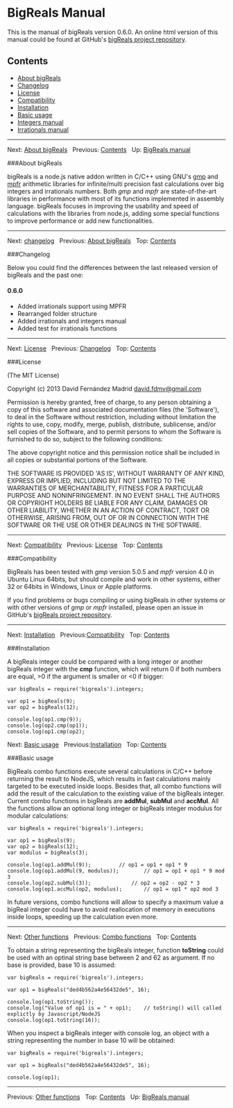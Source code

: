 # BigReals Manual

This is the manual of bigReals version 0.6.0. An online html version of this manual could be
found at GitHub's [bigReals project repository](https://github.com/dfmadrid/bigreals/doc/manual.md).

## <a name="contents">Contents</a>

*   [About bigReals](#about)
*   [Changelog](#changelog)
*   [License](#license)
*   [Compatibility](#compatibility)
*   [Installation](#installation)
*   [Basic usage](#basic)
*   [Integers manual](integers.md)
*   [Irrationals manual](irrationals.md)

***
Next: [About bigReals](#about)&nbsp;&nbsp;&nbsp;Previous: [Contents](#top)&nbsp;&nbsp;&nbsp;Up: [BigReals manual](manual.md)

###<a name="about">About bigReals</a>

bigReals is a node.js native addon written in C/C++ using GNU's [gmp](http://www.gmp.org) and [mpfr](http://www.mpfr.org) arithmetic
libraries for infinite/multi precision fast calculations over big integers and irrationals numbers. Both *gmp* and *mpfr* are state-of-the-art
libraries in performance with most of its functions implemented in assembly language. bigReals focuses in improving the usability and speed of
calculations with the libraries from node.js, adding some special functions to improve performance or add new functionalities.

***
Next: [changelog](#changelog)&nbsp;&nbsp;&nbsp;Previous: [About bigReals](#about)&nbsp;&nbsp;&nbsp;Top: [Contents](#contents)

###<a name="changelog">Changelog</a>

Below you could find the differences between the last released version of bigReals and the past one:

#### 0.6.0

*   Added irrationals support using MPFR
*   Rearranged folder structure
*   Added irrationals and integers manual
*   Added test for irrationals functions

***
Next: [License](#license)&nbsp;&nbsp;&nbsp;Previous: [Changelog](#changelog)&nbsp;&nbsp;&nbsp;Top: [Contents](#contents)

###<a name="license">License</a>

(The MIT License)

Copyright (c) 2013 David Fernández Madrid <david.fdmv@gmail.com>

Permission is hereby granted, free of charge, to any person obtaining a copy of this software and associated documentation files (the 'Software'),
to deal in the Software without restriction, including without limitation the rights to use, copy, modify, merge, publish, distribute, sublicense,
 and/or sell copies of the Software, and to permit persons to whom the Software is furnished to do so, subject to the following conditions:

The above copyright notice and this permission notice shall be included in all copies or substantial portions of the Software.

THE SOFTWARE IS PROVIDED 'AS IS', WITHOUT WARRANTY OF ANY KIND, EXPRESS OR IMPLIED, INCLUDING BUT NOT LIMITED TO THE WARRANTIES OF MERCHANTABILITY,
FITNESS FOR A PARTICULAR PURPOSE AND NONINFRINGEMENT. IN NO EVENT SHALL THE AUTHORS OR COPYRIGHT HOLDERS BE LIABLE FOR ANY CLAIM, DAMAGES OR OTHER
LIABILITY, WHETHER IN AN ACTION OF CONTRACT, TORT OR OTHERWISE, ARISING FROM, OUT OF OR IN CONNECTION WITH THE SOFTWARE OR THE USE OR OTHER DEALINGS
IN THE SOFTWARE.
    
***
Next: [Compatibility](#compatibility)&nbsp;&nbsp;&nbsp;Previous: [License](#license)&nbsp;&nbsp;&nbsp;Top: [Contents](#contents)

###<a name="compatibility">Compatibility</a>

BigReals has been tested with *gmp* version 5.0.5 and *mpfr* version 4.0 in Ubuntu Linux 64bits, but should compile and work in other systems,
either 32 or 64bits in Windows, Linux or Apple platforms.

If you find problems or bugs compiling or using bigReals in other systems or with other versions of *gmp* or *mpfr* installed, please open an
issue in GitHub's [bigReals project repository](https://github.com/dfmadrid/bigreals).
    
***
Next: [Installation](#installation)&nbsp;&nbsp;&nbsp;Previous:[Compatibility](#compatibility)&nbsp;&nbsp;&nbsp;Top: [Contents](#contents)

###<a name="installation">Installation</a>

A bigReals integer could be compared with a long integer or another bigReals integer with the **cmp** function, which will return 0 if both numbers
are equal, >0 if the argument is smaller or <0 if bigger:

    var bigReals = require('bigreals').integers;

    var op1 = bigReals(9);
    var op2 = bigReals(12);
    
    console.log(op1.cmp(9));
    console.log(op2.cmp(op1));
    console.log(op1.cmp(op2);

Next: [Basic usage](#basics)&nbsp;&nbsp;&nbsp;Previous:[Installation](#installation)&nbsp;&nbsp;&nbsp;Top: [Contents](#contents)

###<a name="basics">Basic usage</a>

BigReals combo functions execute several calculations in C/C++ before returning the result to NodeJS, which results in fast calculations mainly
targeted to be executed inside loops. Besides that, all combo functions will add the result of the calculation to the existing value of the
bigReals integer. Current combo functions in bigReals are **addMul**, **subMul** and **accMul**. All the functions allow an optional long
integer or bigReals integer modulus for modular calculations:

    var bigReals = require('bigreals').integers;

    var op1 = bigReals(9);
    var op2 = bigReals(12);
    var modulus = bigReals(3);

    console.log(op1.addMul(9));			// op1 = op1 + op1 * 9
    console.log(op1.addMul(9, modulus));    	// op1 = op1 + op1 * 9 mod 3 
    console.log(op2.subMul(3));         	// op2 = op2 - op2 * 3
    console.log(op1.accMul(op2, modulus);   	// op1 = op1 * op2 mod 3

In future versions, combo functions will allow to specify a maximum value a bigReal integer could have to avoid reallocation of memory in executions
inside loops, speeding up the calculation even more.

***
Next: [Other functions](#other)&nbsp;&nbsp;&nbsp;Previous: [Combo functions](#combos)&nbsp;&nbsp;&nbsp;Top: [Contents](#contents)

To obtain a string representing the bigReals integer, function **toString** could be used with an optinal string base between 2 and 62
as argument. If no base is provided, base 10 is assumed:


    var bigReals = require('bigreals').integers;

    var op1 = bigReals("ded4b562a4e56432de5", 16);
 
    console.log(op1.toString());
    console.log("Value of op1 is = " + op1);	// toString() will called explictly by Javascript/NodeJS
    console.log(op1.toString(16));

When you inspect a bigReals integer with console log, an object with a string representing the number in base 10 will be obtained:
 
    var bigReals = require('bigreals').integers;

    var op1 = bigReals("ded4b562a4e56432de5", 16);
 
    console.log(op1);

***
Previous: [Other functions](#other)&nbsp;&nbsp;&nbsp;Top: [Contents](#contents)&nbsp;&nbsp;&nbsp;Up: [BigReals manual](manual.md)
